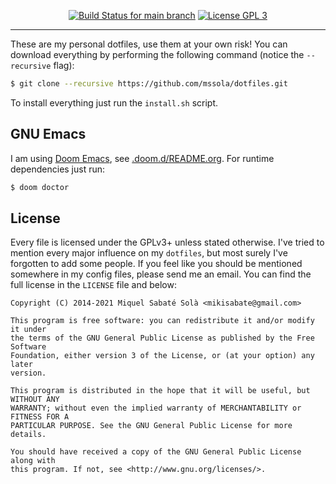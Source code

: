 <p align="center">
  <a href="https://github.com/mssola/dotfiles/actions?query=workflow%3Aci" title="CI status for the main branch"><img src="https://github.com/mssola/dotfiles/workflows/ci/badge.svg" alt="Build Status for main branch" /></a>
  <a href="http://www.gnu.org/licenses/gpl-3.0.txt" rel="nofollow"><img alt="License GPL 3" src="https://img.shields.io/badge/license-GPL_3-blue.svg" style="max-width:100%;"></a>
</p>

---

These are my personal dotfiles, use them at your own risk! You can download
everything by performing the following command (notice the `--recursive` flag):

```bash
$ git clone --recursive https://github.com/mssola/dotfiles.git
```

To install everything just run the `install.sh` script.

## GNU Emacs

I am using [Doom Emacs](https://github.com/hlissner/doom-emacs), see
[.doom.d/README.org](./.doom.d). For runtime dependencies just run:

```bash
$ doom doctor
```

## License

Every file is licensed under the GPLv3+ unless stated otherwise. I've tried to
mention every major influence on my `dotfiles`, but most surely I've forgotten
to add some people. If you feel like you should be mentioned somewhere in my
config files, please send me an email. You can find the full license in the
`LICENSE` file and below:

```
Copyright (C) 2014-2021 Miquel Sabaté Solà <mikisabate@gmail.com>

This program is free software: you can redistribute it and/or modify it under
the terms of the GNU General Public License as published by the Free Software
Foundation, either version 3 of the License, or (at your option) any later
version.

This program is distributed in the hope that it will be useful, but WITHOUT ANY
WARRANTY; without even the implied warranty of MERCHANTABILITY or FITNESS FOR A
PARTICULAR PURPOSE. See the GNU General Public License for more details.

You should have received a copy of the GNU General Public License along with
this program. If not, see <http://www.gnu.org/licenses/>.
```
